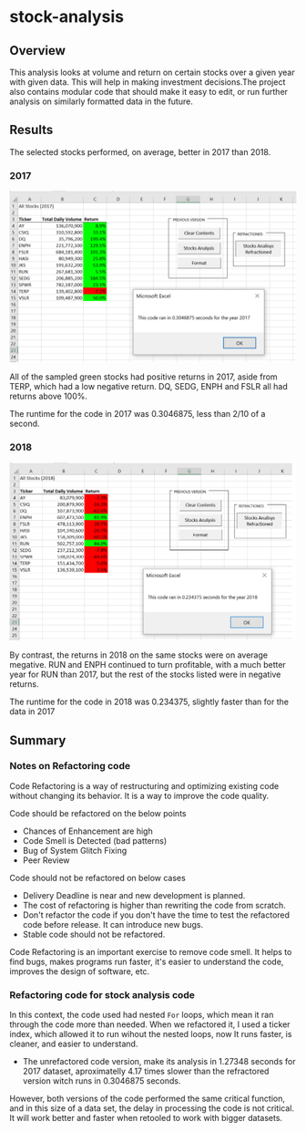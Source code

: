# stock-analysis

## Overview

This analysis looks at volume and return on certain stocks over a given year with given data. This will help in making investment decisions.The project also contains modular code that should make it easy to edit, or run further analysis on similarly formatted data in the future. 

## Results

The selected stocks performed, on average, better in 2017 than 2018. 

### 2017

![Results and runtime from 2017](Resources/VBA_Challenge_2017.png)

All of the sampled green stocks had positive returns in 2017, aside from TERP, which had a low negative return. DQ, SEDG, ENPH and FSLR all had returns above 100%. 

The runtime for the code in 2017 was 0.3046875, less than 2/10 of a second.

### 2018

![Results and runtime from 2018](Resources/VBA_Challenge_2018.png)

By contrast, the returns in 2018 on the same stocks were on average megative. RUN and ENPH continued to turn profitable, with a much better year for RUN than 2017, but the rest of the stocks listed were in negative returns. 

The runtime for the code in 2018 was 0.234375, slightly faster than for the data in 2017

## Summary 

### Notes on Refactoring code

Code Refactoring is a way of restructuring and optimizing existing code without changing its behavior. It is a way to improve the code quality. 

Code should be refactored on the below points
- Chances of Enhancement are high
- Code Smell is Detected (bad patterns)
- Bug of System Glitch Fixing
- Peer Review

Code should not be refactored on below cases
- Delivery Deadline is near and new development is planned.
- The cost of refactoring is higher than rewriting the code from scratch.
- Don't refactor the code if you don't have the time to test the refactored code before release. It can introduce new bugs. 
- Stable code should not be refactored.

Code Refactoring is an important exercise to remove code smell. It helps to find bugs, makes programs run faster, it's easier to understand the code, improves the design of software, etc. 

### Refactoring code for stock analysis code

In this context, the code used had nested `For` loops, which mean it ran through the code more than needed. When we refactored it, I used a ticker index, which allowed it to run wihout the nested loops, now It runs faster, is cleaner, and easier to understand. 

- The unrefactored code version, make its analysis in 1.27348 seconds for 2017 dataset, aproximatelly 4.17 times slower than the refractored version witch runs in 0.3046875 seconds.

However, both versions of the code performed the same critical function, and in this size of a data set, the delay in processing the code is not critical. It will work better and faster when retooled to work with bigger datasets.

